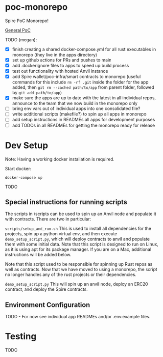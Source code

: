 # poc-monorepo
Spire PoC Monorepo!

[General PoC](https://www.notion.so/spirelabs/Spire-PoC-Infrastructure-9caebb8915f24a1fba9caf1365b05737)


TODO (megan): 
- [x] finish creating a shared docker-compose.yml for all rust executables in monorepo (they live in the apps directory)
- [x] set up github actions for PRs and pushes to main
- [x] add .dockerignore files to apps to speed up build process
- [x] test out functionality with hosted Anvil instance
- [x] add Spire wallet/poc-infra/smart contracts to monorepo (useful commands for this include `rm -rf .git` inside the folder for the app added, then `git rm --cached path/to/app` from parent folder, followed by `git add path/to/app`)
- [x] make sure the apps are up to date with the latest in all individual repos, announce to the team that we now build in the monorepo only
- [ ] bring env vars out of individual apps into one consolidated file?
- [ ] write additional scripts (makefile?) to spin up all apps in monorepo
- [ ] add setup instructions in READMEs all apps for development purposes
- [ ] add TODOs in all READMEs for getting the monorepo ready for release

# Dev Setup

Note: Having a working docker installation is required.

Start docker:
```shell
docker-compose up
```

TODO

## Special instructions for running scripts
The scripts in /scripts can be used to spin up an Anvil node and populate it with contracts. There are two in particular:

`scripts/setup_and_run.sh`
This is used to install all dependencies for the projects, spin up a python virtual env, and then execute `demo_setup_script.py`, which will deploy contracts to anvil and populate them with some initial data. Note that this script is designed to run on Linux, as it is using apt for its package manager. If you are on a Mac, additional instructions will be added below.

Note that this script used to be responsible for spinning up Rust repos as well as contracts. Now that we have moved to using a monorepo, the script no longer handles any of the rust projects or their dependencies.

`demo_setup_script.py`
This will spin up an anvil node, deploy an ERC20 contract, and deploy the Spire contracts.


## Environment Configuration

TODO - For now see individual app READMEs and/or .env.example files.

# Testing

TODO
